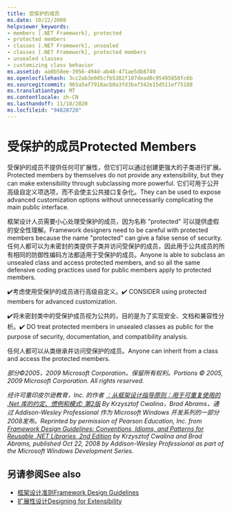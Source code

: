```yaml
---
title: 受保护的成员
ms.date: 10/22/2008
helpviewer_keywords:
- members [.NET Framework], protected
- protected members
- classes [.NET Framework], unsealed
- classes [.NET Framework], protected members
- unsealed classes
- customizing class behavior
ms.assetid: aa0b58ee-3956-494d-ab48-471ae5db8740
ms.openlocfilehash: 3cc2ab3e605cfb5382f107dead0c95495858fc6b
ms.sourcegitcommit: 965a5af7918acb0a3fd3baf342e15d511ef75188
ms.translationtype: MT
ms.contentlocale: zh-CN
ms.lasthandoff: 11/18/2020
ms.locfileid: "94828720"
---
```

# <a name="protected-members"></a><span data-ttu-id="fe4a4-102">受保护的成员</span><span class="sxs-lookup"><span data-stu-id="fe4a4-102">Protected Members</span></span>
<span data-ttu-id="fe4a4-103">受保护的成员不提供任何可扩展性，但它们可以通过创建更强大的子类进行扩展。</span><span class="sxs-lookup"><span data-stu-id="fe4a4-103">Protected members by themselves do not provide any extensibility, but they can make extensibility through subclassing more powerful.</span></span> <span data-ttu-id="fe4a4-104">它们可用于公开高级自定义项选项，而不会使主公共接口复杂化。</span><span class="sxs-lookup"><span data-stu-id="fe4a4-104">They can be used to expose advanced customization options without unnecessarily complicating the main public interface.</span></span>

 <span data-ttu-id="fe4a4-105">框架设计人员需要小心处理受保护的成员，因为名称 "protected" 可以提供虚假的安全性理解。</span><span class="sxs-lookup"><span data-stu-id="fe4a4-105">Framework designers need to be careful with protected members because the name "protected" can give a false sense of security.</span></span> <span data-ttu-id="fe4a4-106">任何人都可以为未密封的类提供子类并访问受保护的成员，因此用于公共成员的所有相同的防御性编码方法都适用于受保护的成员。</span><span class="sxs-lookup"><span data-stu-id="fe4a4-106">Anyone is able to subclass an unsealed class and access protected members, and so all the same defensive coding practices used for public members apply to protected members.</span></span>

 <span data-ttu-id="fe4a4-107">✔️考虑使用受保护的成员进行高级自定义。</span><span class="sxs-lookup"><span data-stu-id="fe4a4-107">✔️ CONSIDER using protected members for advanced customization.</span></span>

 <span data-ttu-id="fe4a4-108">✔️将未密封类中的受保护成员视为公共的，目的是为了实现安全、文档和兼容性分析。</span><span class="sxs-lookup"><span data-stu-id="fe4a4-108">✔️ DO treat protected members in unsealed classes as public for the purpose of security, documentation, and compatibility analysis.</span></span>

 <span data-ttu-id="fe4a4-109">任何人都可以从类继承并访问受保护的成员。</span><span class="sxs-lookup"><span data-stu-id="fe4a4-109">Anyone can inherit from a class and access the protected members.</span></span>

 <span data-ttu-id="fe4a4-110">*部分©2005，2009 Microsoft Corporation。保留所有权利。*</span><span class="sxs-lookup"><span data-stu-id="fe4a4-110">*Portions © 2005, 2009 Microsoft Corporation. All rights reserved.*</span></span>

 <span data-ttu-id="fe4a4-111">*经许可重印皮尔逊教育，Inc. 的作者 [：从框架设计指导原则：用于可重复使用的 .Net 库的约定、惯例和模式; 第2版](https://www.informit.com/store/framework-design-guidelines-conventions-idioms-and-9780321545619) By Krzysztof Cwalina，Brad Abrams，通过 Addison-Wesley Professional 作为 Microsoft Windows 开发系列的一部分2008发布。*</span><span class="sxs-lookup"><span data-stu-id="fe4a4-111">*Reprinted by permission of Pearson Education, Inc. from [Framework Design Guidelines: Conventions, Idioms, and Patterns for Reusable .NET Libraries, 2nd Edition](https://www.informit.com/store/framework-design-guidelines-conventions-idioms-and-9780321545619) by Krzysztof Cwalina and Brad Abrams, published Oct 22, 2008 by Addison-Wesley Professional as part of the Microsoft Windows Development Series.*</span></span>

## <a name="see-also"></a><span data-ttu-id="fe4a4-112">另请参阅</span><span class="sxs-lookup"><span data-stu-id="fe4a4-112">See also</span></span>

- [<span data-ttu-id="fe4a4-113">框架设计准则</span><span class="sxs-lookup"><span data-stu-id="fe4a4-113">Framework Design Guidelines</span></span>](index.md)
- [<span data-ttu-id="fe4a4-114">扩展性设计</span><span class="sxs-lookup"><span data-stu-id="fe4a4-114">Designing for Extensibility</span></span>](designing-for-extensibility.md)
